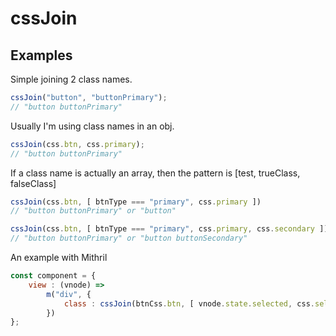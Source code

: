 # cssJoin

## Examples

Simple joining 2 class names.

```js
cssJoin("button", "buttonPrimary");
// "button buttonPrimary"
```

Usually I'm using class names in an obj.

```js
cssJoin(css.btn, css.primary);
// "button buttonPrimary"
```

If a class name is actually an array, then the pattern is [test, trueClass, falseClass]

```js
cssJoin(css.btn, [ btnType === "primary", css.primary ])
// "button buttonPrimary" or "button"

cssJoin(css.btn, [ btnType === "primary", css.primary, css.secondary ])
// "button buttonPrimary" or "button buttonSecondary"
```

An example with Mithril

```js
const component = {
    view : (vnode) =>
        m("div", {
            class : cssJoin(btnCss.btn, [ vnode.state.selected, css.selected ])
        })
};
```
